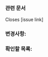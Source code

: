 ### 관련 문서

<!--이슈 링크-->
<!--Closes 뒤에 본 PR을 머지하면 close할 issue number를 적어주세요.-->

Closes [issue link]

### 변경사항:

<!--중요 커밋은 링크로 연결해서 추가-->

### 확인할 목록:

<!--리뷰어에게 부탁할 확인 목록 및 테스트 방법을 작성-->
